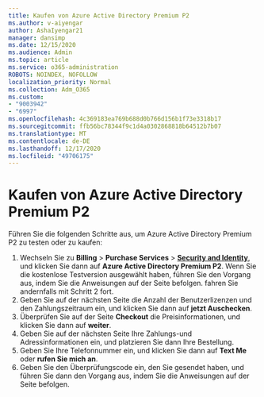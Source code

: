 ```yaml
---
title: Kaufen von Azure Active Directory Premium P2
ms.author: v-aiyengar
author: AshaIyengar21
manager: dansimp
ms.date: 12/15/2020
ms.audience: Admin
ms.topic: article
ms.service: o365-administration
ROBOTS: NOINDEX, NOFOLLOW
localization_priority: Normal
ms.collection: Adm_O365
ms.custom:
- "9003942"
- "6997"
ms.openlocfilehash: 4c369183ea769b688d0b766d156b1f73e3318b17
ms.sourcegitcommit: ffb56bc78344f9c1d4a0302868818b64512b7b07
ms.translationtype: MT
ms.contentlocale: de-DE
ms.lasthandoff: 12/17/2020
ms.locfileid: "49706175"
---
```

# <a name="buy-azure-active-directory-premium-p2"></a>Kaufen von Azure Active Directory Premium P2

Führen Sie die folgenden Schritte aus, um Azure Active Directory Premium P2 zu testen oder zu kaufen:

1. Wechseln Sie zu **Billing**  >  **Purchase Services**  >  [**Security and Identity**](https://go.microsoft.com/fwlink/?linkid=2131946), und klicken Sie dann auf **Azure Active Directory Premium P2**.
Wenn Sie die ﻿kostenlose Testversion ausgewählt haben, führen Sie den Vorgang aus, indem Sie die Anweisungen auf der Seite befolgen. fahren Sie andernfalls mit Schritt 2 fort.
1. Geben Sie auf der nächsten Seite die Anzahl der Benutzerlizenzen und den Zahlungszeitraum ein, und klicken Sie dann auf **jetzt Auschecken**.
1. Überprüfen Sie auf der Seite **Checkout** die Preisinformationen, und klicken Sie dann auf **weiter**.
1. Geben Sie auf der nächsten Seite Ihre Zahlungs-und Adressinformationen ein, und platzieren Sie dann Ihre Bestellung.
1. Geben Sie Ihre Telefonnummer ein, und klicken Sie dann auf **Text Me** oder **rufen Sie mich an**.
1. Geben Sie den Überprüfungscode ein, den Sie gesendet haben, und führen Sie dann den Vorgang aus, indem Sie die Anweisungen auf der Seite befolgen.
